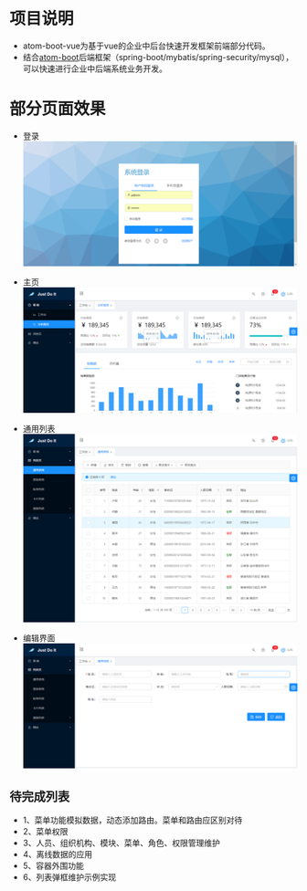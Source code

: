 # 项目说明
- atom-boot-vue为基于vue的企业中后台快速开发框架前端部分代码。
- 结合[atom-boot](https://github.com/BeautifulHao/atom-boot)后端框架（spring-boot/mybatis/spring-security/mysql），可以快速进行企业中后端系统业务开发。

# 部分页面效果
- 登录
![login](https://raw.githubusercontent.com/BeautifulHao/atom-boot-vue/master/readme/login.png)

- 主页
![main](https://raw.githubusercontent.com/BeautifulHao/atom-boot-vue/master/readme/main.png)

- 通用列表
![list](https://raw.githubusercontent.com/BeautifulHao/atom-boot-vue/master/readme/list.png)

- 编辑界面
![edit](https://raw.githubusercontent.com/BeautifulHao/atom-boot-vue/master/readme/eidt.png)

## 待完成列表
- 1、菜单功能模拟数据，动态添加路由。菜单和路由应区别对待
- 2、菜单权限
- 3、人员、组织机构、模块、菜单、角色、权限管理维护
- 4、离线数据的应用
- 5、容器外围功能
- 6、列表弹框维护示例实现

